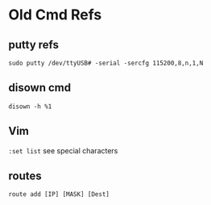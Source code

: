 # Old Cmd Refs

## putty refs
```
sudo putty /dev/ttyUSB# -serial -sercfg 115200,8,n,1,N
```

## disown cmd
```
disown -h %1
```

## Vim
`:set list` see special characters


## routes
`route add [IP] [MASK] [Dest]`
